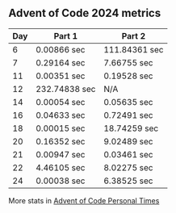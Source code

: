 ## Advent of Code 2024 metrics

| Day | Part 1 | Part 2 |
| --- | --- | --- |
| 6 | 0.00866 sec | 111.84361 sec |
| 7 | 0.29164 sec | 7.66755 sec |
| 11 | 0.00351 sec | 0.19528 sec |
| 12 | 232.74838 sec | N/A |
| 14 | 0.00054 sec | 0.05635 sec |
| 16 | 0.04633 sec | 0.72491 sec |
| 18 | 0.00015 sec | 18.74259 sec |
| 20 | 0.16352 sec | 9.02489 sec |
| 21 | 0.00947 sec | 0.03461 sec |
| 22 | 4.46105 sec | 8.02275 sec |
| 24 | 0.00038 sec | 6.38525 sec |

More stats in [Advent of Code Personal Times](https://adventofcode.com/2024/leaderboard/self)